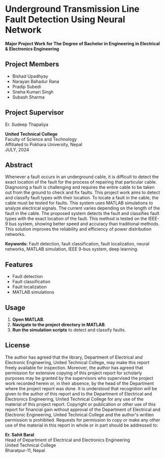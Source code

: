 # Underground Transmission Line Fault Detection Using Neural Network

**Major Project Work for The Degree of Bachelor in Engineering in Electrical & Electronics Engineering**

## Project Members
- Bishad Upadhyay 
- Narayan Bahadur Rana 
- Pradip Subedi 
- Sneha Kumari Singh 
- Subash Sharma  
## Project Supervisor
Er. Sudeep Thapaliya

**United Technical College**  
Faculty of Science and Technology  
Affiliated to Pokhara University, Nepal  
JULY, 2024

## Abstract

Whenever a fault occurs in an underground cable, it is difficult to detect the exact location of the fault for the process of repairing that particular cable. Diagnosing a fault is challenging and requires the entire cable to be taken out from the ground to check and fix faults. This project work aims to detect and classify fault types with their location. To locate a fault in the cable, the cable must be tested for faults. This system uses MATLAB simulations to analyze electrical signals. The current varies depending on the length of the fault in the cable. The proposed system detects the fault and classifies fault types with the exact location of the fault. This method is tested on the IEEE-9 bus system, showing better speed and accuracy than traditional methods. This solution improves the reliability and efficiency of power distribution networks.

**Keywords:** Fault detection, fault classification, fault localization, neural networks, MATLAB simulation, IEEE 9-bus system, deep learning.

## Features
- Fault detection
- Fault classification
- Fault localization
- MATLAB simulations



## Usage

1. **Open MATLAB**.
2. **Navigate to the project directory in MATLAB**.
3. **Run the simulation scripts** to detect and classify faults.

## License

The author has agreed that the library, Department of Electrical and Electronic Engineering, United Technical College, may make this report freely available for inspection. Moreover, the author has agreed that permission for extensive copying of this project report for scholarly purposes may be granted by the supervisors who supervised the project work recorded herein or, in their absence, by the head of the Department where the project report was done. It is understood that recognition will be given to the author of this report and to the Department of Electrical and Electronics Engineering, United Technical College for any use of the material of this project report. Copyright or publication or other use of this report for financial gain without approval of the Department of Electrical and Electronic Engineering, United Technical College and the author's written permission is prohibited. Requests for permission to copy or make any other use of the material in this report in whole or in part should be addressed to:

**Er. Sahit Baral**  
Head of Department of Electrical and Electronics Engineering  
United Technical College  
Bharatpur-11, Nepal